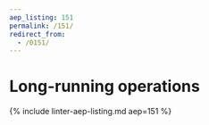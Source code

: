 ```yaml
---
aep_listing: 151
permalink: /151/
redirect_from:
  - /0151/
---
```


# Long-running operations

{% include linter-aep-listing.md aep=151 %}
